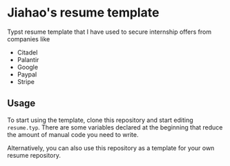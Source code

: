 # Jiahao's resume template

Typst resume template that I have used to secure internship offers from companies like

- Citadel
- Palantir
- Google
- Paypal
- Stripe

## Usage

To start using the template, clone this repository and start editing `resume.typ`. There are some variables declared at the beginning that reduce the amount of manual code you need to write.

Alternatively, you can also use this repository as a template for your own resume repository.
